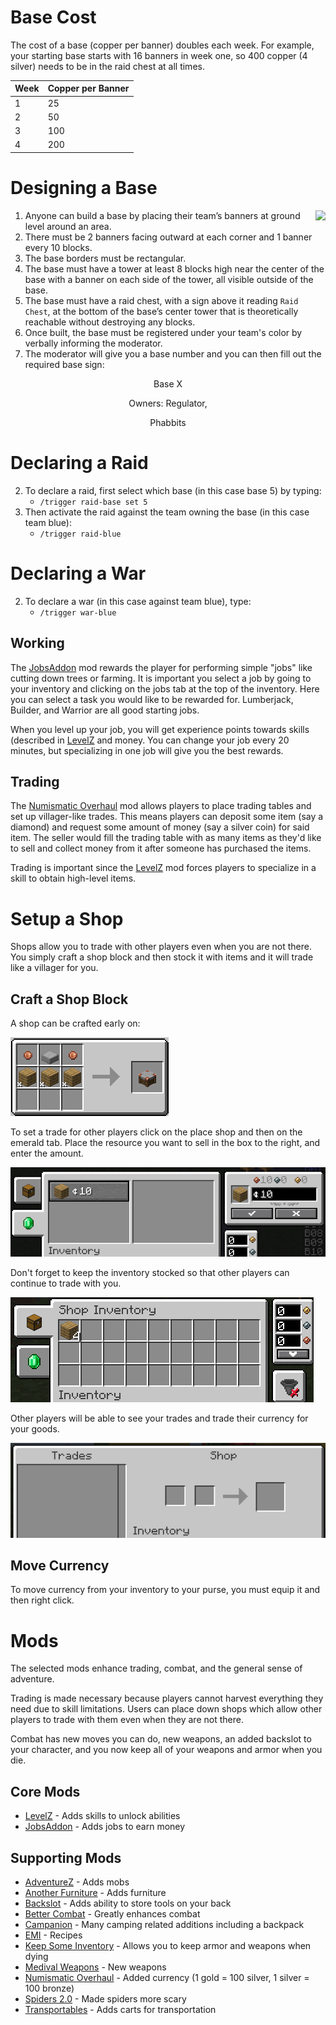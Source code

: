 # Base Cost
The cost of a base (copper per banner) doubles each week. For example, your starting base starts with 16 banners in week one, so 400 copper (4 silver) needs to be in the raid chest at all times.

| Week | Copper per Banner |
| -- | -- |
| 1 | 25 |
| 2 | 50 |
| 3 | 100 |
| 4 | 200 |

# Designing a Base
<img style="float: right;" src="/emmm/base.png">

1. Anyone can build a base by placing their team’s banners at ground level around an area.
2. There must be 2 banners facing outward at each corner and 1 banner every 10 blocks.
3. The base borders must be rectangular.
4. The base must have a tower at least 8 blocks high near the center of the base with a banner on each side of the tower, all visible outside of the base.
5. The base must have a raid chest, with a sign above it reading `Raid Chest`, at the bottom of the base’s center tower that is theoretically reachable without destroying any blocks.
7. Once built, the base must be registered under your team's color by verbally informing the moderator.
8. The moderator will give you a base number and you can then fill out the required base sign:
<p style="text-align: center;">Base X</p>
<p style="text-align: center;">Owners: Regulator,</p>
<p style="text-align: center;">Phabbits</p>

# Declaring a Raid

2. To declare a raid, first select which base (in this case base 5) by typing:
    - `/trigger raid-base set 5`
3. Then activate the raid against the team owning the base (in this case team blue):
    - `/trigger raid-blue`

# Declaring a War

2. To declare a war (in this case against team blue), type:
    - `/trigger war-blue`

## Working
The [JobsAddon](/emmm/jobs-addon/) mod rewards the player for performing simple "jobs" like cutting down trees or farming. It is important you select a job by going to your inventory and clicking on the jobs tab at the top of the inventory. Here you can select a task you would like to be rewarded for. Lumberjack, Builder, and Warrior are all good starting jobs.

When you level up your job, you will get experience points towards skills (described in [LevelZ](/emmm/levelz/) and money. You can change your job every 20 minutes, but specializing in one job will give you the best rewards.

## Trading
The [Numismatic Overhaul](https://docs.wispforest.io/numismatic-overhaul/home/) mod allows players to place trading tables and set up villager-like trades. This means players can deposit some item (say a diamond) and request some amount of money (say a silver coin) for said item. The seller would fill the trading table with as many items as they'd like to sell and collect money from it after someone has purchased the items.

Trading is important since the [LevelZ](/emmm/levelz/) mod forces players to specialize in a skill to obtain high-level items.

# Setup a Shop
Shops allow you to trade with other players even when you are not there. You simply craft a shop block and then stock it with items and it will trade like a villager for you.

## Craft a Shop Block
A shop can be crafted early on:

![Shop recipe](shop_recipe.png "Shop Recipe")

To set a trade for other players click on the place shop and then on the emerald tab. Place the resource you want to sell in the box to the right, and enter the amount.

![Shop setup](shop_setup_1.png "Shop Setup")

Don't forget to keep the inventory stocked so that other players can continue to trade with you.

![Shop inventory](shop_inventory.png "Shop Inventory")

Other players will be able to see your trades and trade their currency for your goods.

![Shop trade](shop_trade.png "Shop Trade")

## Move Currency
To move currency from your inventory to your purse, you must equip it and then right click.

# Mods

The selected mods enhance trading, combat, and the general sense of adventure.

Trading is made necessary because players cannot harvest everything they need due to skill limitations. Users can place down shops which allow other players to trade with them even when they are not there.

Combat has new moves you can do, new weapons, an added backslot to your character, and you now keep all of your weapons and armor when you die.

## Core Mods
- [LevelZ](/emmm/levelz/) - Adds skills to unlock abilities
- [JobsAddon](/emmm/jobs-addon/) - Adds jobs to earn money

## Supporting Mods
- [AdventureZ](https://globoxwiki.com/mods/adventurez/) - Adds mobs
- [Another Furniture](https://www.curseforge.com/minecraft/mc-mods/another-furniture) - Adds furniture
- [Backslot](https://globoxwiki.com/mods/backslot/) - Adds ability to store tools on your back
- [Better Combat](https://github.com/ZsoltMolnarrr/BetterCombat) - Greatly enhances combat
- [Campanion](https://www.curseforge.com/minecraft/mc-mods/campanion) - Many camping related additions including a backpack
- [EMI](https://www.curseforge.com/minecraft/mc-mods/emi) - Recipes
- [Keep Some Inventory](https://shaders-pre-product.modrinth.com/mod/keep-some-inventory) - Allows you to keep armor and weapons when dying
- [Medival Weapons](https://globoxwiki.com/) - New weapons
- [Numismatic Overhaul](https://docs.wispforest.io/numismatic-overhaul/home/) - Added currency (1 gold = 100 silver, 1 silver = 100 bronze)
- [Spiders 2.0](https://www.curseforge.com/minecraft/mc-mods/spiders-2-0) - Made spiders more scary
- [Transportables](https://www.curseforge.com/minecraft/mc-mods/grims-transportables) - Adds carts for transportation
